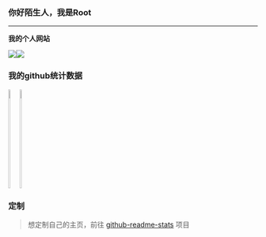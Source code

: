 ### 你好陌生人，我是Root
---- 
**我的个人网站**

<div style="display: flex;">
<a href="https://ddddddddd.top" target="_blank">
  <img align="center"  src="https://blog.ddddddddd.top/logo" />
</a>
<a href="https://blog.ddddddddd.top/" target="_blank">
  <img align="center"  src="https://blog.ddddddddd.top/logo" />
</a>
</div>

### 我的github统计数据
<div style="display: flex;">
<a href="https://github.com/FangPengbo">
  <img align="left" height="200px" width="40%" src="https://github-readme-stats.vercel.app/api?username=FangPengbo&count_private=true&show_icons=true&theme=radical" />
</a>
<a href="https://github.com/FangPengbo">
  <img align="center" height="200px" width="40%" src="https://github-readme-stats.vercel.app/api/top-langs/?username=FangPengbo&layout=compact" />
</a>
</div>


### 定制
> 想定制自己的主页，前往 [github-readme-stats](https://github.com/anuraghazra/github-readme-stats) 项目
